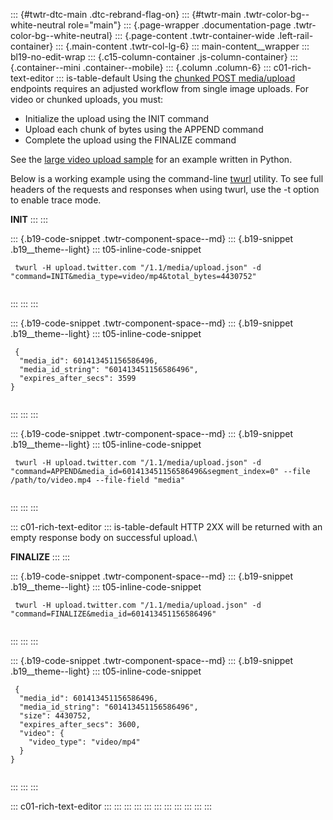 ::: {#twtr-dtc-main .dtc-rebrand-flag-on}
::: {#twtr-main .twtr-color-bg--white-neutral role="main"}
::: {.page-wrapper .documentation-page .twtr-color-bg--white-neutral}
::: {.page-content .twtr-container-wide .left-rail-container}
::: {.main-content .twtr-col-lg-6}
::: main-content__wrapper
::: bl19-no-edit-wrap
::: {.c15-column-container .js-column-container}
::: {.container--mini .container--mobile}
::: {.column .column-6}
::: c01-rich-text-editor
::: is-table-default
Using the [chunked POST
media/upload](/en/docs/media/upload-media/api-reference/post-media-upload-init.html)
endpoints requires an adjusted workflow from single image uploads. For
video or chunked uploads, you must:

-   Initialize the upload using the INIT command
-   Upload each chunk of bytes using the APPEND command
-   Complete the upload using the FINALIZE command

See the [large video upload
sample](https://github.com/twitterdev/large-video-upload-python/) for an
example written in Python.

Below is a working example using the command-line
[twurl](https://github.com/twitter/twurl) utility. To see full headers
of the requests and responses when using twurl, use the -t option to
enable trace mode.

**INIT**
:::
:::

::: {.b19-code-snippet .twtr-component-space--md}
::: {.b19-snippet .b19__theme--light}
::: t05-inline-code-snippet
``` {.line-numbers .t05__pre--with-button}
 twurl -H upload.twitter.com "/1.1/media/upload.json" -d "command=INIT&media_type=video/mp4&total_bytes=4430752"
    
```
:::
:::
:::

::: {.b19-code-snippet .twtr-component-space--md}
::: {.b19-snippet .b19__theme--light}
::: t05-inline-code-snippet
``` line-numbers
 {
  "media_id": 601413451156586496,
  "media_id_string": "601413451156586496",
  "expires_after_secs": 3599
}
    
```
:::
:::
:::

::: {.b19-code-snippet .twtr-component-space--md}
::: {.b19-snippet .b19__theme--light}
::: t05-inline-code-snippet
``` {.line-numbers .t05__pre--with-button}
 twurl -H upload.twitter.com "/1.1/media/upload.json" -d "command=APPEND&media_id=601413451156586496&segment_index=0" --file /path/to/video.mp4 --file-field "media"
    
```
:::
:::
:::

::: c01-rich-text-editor
::: is-table-default
HTTP 2XX will be returned with an empty response body on successful
upload.\

**FINALIZE**
:::
:::

::: {.b19-code-snippet .twtr-component-space--md}
::: {.b19-snippet .b19__theme--light}
::: t05-inline-code-snippet
``` {.line-numbers .t05__pre--with-button}
 twurl -H upload.twitter.com "/1.1/media/upload.json" -d "command=FINALIZE&media_id=601413451156586496"
    
```
:::
:::
:::

::: {.b19-code-snippet .twtr-component-space--md}
::: {.b19-snippet .b19__theme--light}
::: t05-inline-code-snippet
``` line-numbers
 {
  "media_id": 601413451156586496,
  "media_id_string": "601413451156586496",
  "size": 4430752,
  "expires_after_secs": 3600,
  "video": {
    "video_type": "video/mp4"
  }
}
    
```
:::
:::
:::

::: c01-rich-text-editor
:::
:::
:::
:::
:::
:::
:::
:::
:::
:::
:::
